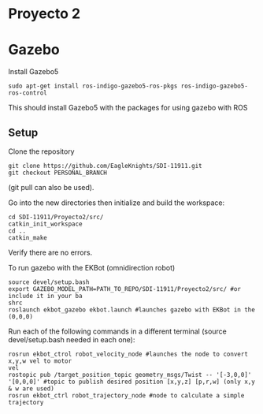 # Proyecto 2

# Gazebo
Install Gazebo5
```
sudo apt-get install ros-indigo-gazebo5-ros-pkgs ros-indigo-gazebo5-ros-control
```
This should install Gazebo5 with the packages for using gazebo with ROS
## Setup

Clone the repository
```
git clone https://github.com/EagleKnights/SDI-11911.git
git checkout PERSONAL_BRANCH
```
(git pull can also be used).


Go into the new directories then initialize and build the workspace:
```
cd SDI-11911/Proyecto2/src/
catkin_init_workspace
cd ..
catkin_make
```

Verify there are no errors.

To run gazebo with the EKBot (omnidirection robot)
```
source devel/setup.bash
export GAZEBO_MODEL_PATH=PATH_TO_REPO/SDI-11911/Proyecto2/src/ #or include it in your ba
shrc
roslaunch ekbot_gazebo ekbot.launch #launches gazebo with EKBot in the (0,0,0)
```
Run each of the following commands in a different terminal (source devel/setup.bash needed in each one):

```
rosrun ekbot_ctrol robot_velocity_node #launches the node to convert x,y,w vel to motor
vel
rostopic pub /target_position_topic geometry_msgs/Twist -- '[-3,0,0]' '[0,0,0]' #topic to publish desired position [x,y,z] [p,r,w] (only x,y & w are used)
rosrun ekbot_ctrl robot_trajectory_node #node to calculate a simple trajectory
```

